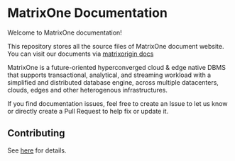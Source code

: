 # MatrixOne Documentation

Welcome to MatrixOne documentation!

This repository stores all the source files of MatrixOne document website. You can visit our documents via [matrixorigin docs](http://docs.matrixorigin.io)

MatrixOne is a future-oriented hyperconverged cloud & edge native DBMS that supports transactional, analytical, and streaming workload with a simplified and distributed database engine, across multiple datacenters, clouds, edges and other heterogenous infrastructures.

If you find documentation issues, feel free to create an Issue to let us know or directly create a Pull Request to help fix or update it.

## Contributing

See [here](CONTRIBUTING.md) for details.